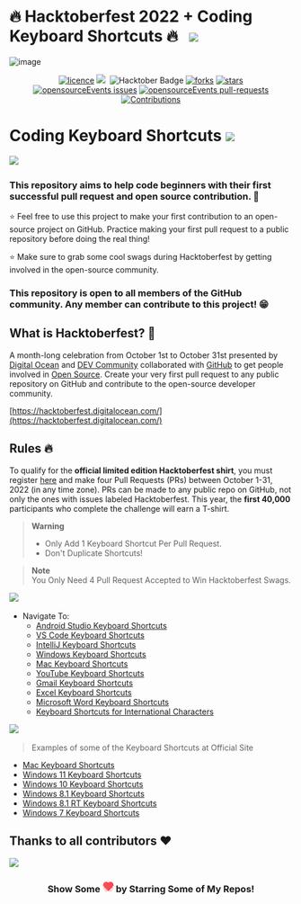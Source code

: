 # 🔥 Hacktoberfest 2022 + Coding Keyboard Shortcuts 🔥  &nbsp;    ![](https://img.shields.io/badge/-Hacktoberfest_2022-darkred?style=flat&logo=Hacktoberfest&logoColor=white)&nbsp;
![image](https://user-images.githubusercontent.com/70385488/192114009-0830321a-d227-4a4d-8411-6c03b54d7ce6.png)

<div align="center">

<!--[![Open Source Love](https://firstcontributions.github.io/open-source-badges/badges/open-source-v1/open-source.svg)](https://github.com/AnshSinghSonkhia/Coding-Keyboard-Shortcuts)-->
<!--<img src="https://img.shields.io/static/v1?label=%E2%AD%90&message=If%20Useful&style=style=flat&color=BC4E99" alt="Star Badge"/>-->

<a href="https://github.com/AnshSinghSonkhia/Coding-Keyboard-Shortcuts/blob/master/LICENSE" target="blank"><img src="https://img.shields.io/github/license/AnshSinghSonkhia/Coding-Keyboard-Shortcuts?style=flat" alt="licence"/></a>
![](https://img.shields.io/badge/-Good_First_Issue-blue?style=flat&logo=&logoColor=black)&nbsp;
<img src="https://img.shields.io/badge/Hacktoberfest-2022-blueviolet" alt="Hacktober Badge"/>
<a href="https://github.com/AnshSinghSonkhia/Coding-Keyboard-Shortcuts/fork" target="blank"><img src="https://img.shields.io/github/forks/AnshSinghSonkhia/Coding-Keyboard-Shortcuts?style=flat" alt="forks"/></a>
<a href="https://github.com/AnshSinghSonkhia/Coding-Keyboard-Shortcuts/stargazers" target="blank"><img src="https://img.shields.io/github/stars/AnshSinghSonkhia/Coding-Keyboard-Shortcuts?style=flat" alt="stars"/></a>
<a href="https://github.com/AnshSinghSonkhia/Coding-Keyboard-Shortcuts/issues?q=is%3Aissue+" target="blank"><img src="https://img.shields.io/github/issues/AnshSinghSonkhia/Coding-Keyboard-Shortcuts?style=flat-square" alt="opensourceEvents issues"/></a>
<a href="https://github.com/AnshSinghSonkhia/Coding-Keyboard-Shortcuts/pulls?q=is%3Apr" target="blank"><img src="https://img.shields.io/github/issues-pr/AnshSinghSonkhia/Coding-Keyboard-Shortcuts?style=flat-square" alt="opensourceEvents pull-requests"/></a>
<a href="https://github.com/AnshSinghSonkhia"><img src="https://img.shields.io/badge/Contributions-welcome-green.svg?style=flat&logo=github" alt="Contributions" /></a>

</div>

# Coding Keyboard Shortcuts   <img src="https://media.giphy.com/media/WUlplcMpOCEmTGBtBW/giphy.gif" width="50">

![](https://i.imgur.com/waxVImv.png)



### This repository aims to help code beginners with their first successful pull request and open source contribution. :partying_face:

:star: Feel free to use this project to make your first contribution to an open-source project on GitHub. Practice making your first pull request to a public repository before doing the real thing!

:star: Make sure to grab some cool swags during Hacktoberfest by getting involved in the open-source community.

### This repository is open to all members of the GitHub community. Any member can contribute to this project! :grin:

## What is Hacktoberfest? :thinking:
A month-long celebration from October 1st to October 31st presented by [Digital Ocean](https://hacktoberfest.digitalocean.com/) and [DEV Community](https://dev.to/) collaborated with [GitHub](https://github.com/blog/2433-celebrate-open-source-this-october-with-hacktoberfest) to get people involved in [Open Source](https://github.com/open-source). Create your very first pull request to any public repository on GitHub and contribute to the open-source developer community.

[https://hacktoberfest.digitalocean.com/](https://hacktoberfest.digitalocean.com/)

## Rules :fire:
To qualify for the __official limited edition Hacktoberfest shirt__, you must register [here](https://hacktoberfest.digitalocean.com/) and make four Pull Requests (PRs) between October 1-31, 2022 (in any time zone). PRs can be made to any public repo on GitHub, not only the ones with issues labeled Hacktoberfest. This year, the __first 40,000__ participants who complete the challenge will earn a T-shirt.




> **Warning** <br>
> * Only Add 1 Keyboard Shortcut Per Pull Request. <br>
> * Don't Duplicate Shortcuts!

> **Note** <br>
> You Only Need 4 Pull Request Accepted to Win Hacktoberfest Swags.

![](https://i.imgur.com/waxVImv.png)

* Navigate To:
  * [Android Studio Keyboard Shortcuts](https://github.com/AnshSinghSonkhia/Coding-Keyboard-Shortcuts/blob/main/Android%20Studio%20Shortcuts.md)
  * [VS Code Keyboard Shortcuts](https://github.com/AnshSinghSonkhia/Coding-Keyboard-Shortcuts/blob/main/VS%20Code%20Shortcuts.md)
  * [IntelliJ Keyboard Shortcuts](https://github.com/AnshSinghSonkhia/Coding-Keyboard-Shortcuts/blob/main/IntelliJ%20Shortcuts.md)
  * [Windows Keyboard Shortcuts](https://github.com/AnshSinghSonkhia/Coding-Keyboard-Shortcuts/blob/main/Windows%20Keyboard%20Shortcuts.md)
  * [Mac Keyboard Shortcuts](https://github.com/AnshSinghSonkhia/Coding-Keyboard-Shortcuts/blob/main/Mac%20Keyboard%20Shortcuts.md)
  * [YouTube Keyboard Shortcuts](https://github.com/AnshSinghSonkhia/Coding-Keyboard-Shortcuts/blob/main/YouTube%20Keyboard%20Shortcuts.md)
  * [Gmail Keyboard Shortcuts](https://github.com/AnshSinghSonkhia/Coding-Keyboard-Shortcuts/blob/main/Gmail%20Keyboard%20Shortcuts.md)
  * [Excel Keyboard Shortcuts](https://github.com/AnshSinghSonkhia/Coding-Keyboard-Shortcuts/blob/main/Excel%20Keyboard%20Shortcuts.md)
  * [Microsoft Word Keyboard Shortcuts](https://github.com/AnshSinghSonkhia/Coding-Keyboard-Shortcuts/blob/main/Microsoft%20Word%20Shortcuts.md)
  * [Keyboard Shortcuts for International Characters](https://github.com/AnshSinghSonkhia/Coding-Keyboard-Shortcuts/blob/main/Keyboard%20Shortcuts%20for%20International%20Characters.md)

![](https://i.imgur.com/waxVImv.png)

> Examples of some of the Keyboard Shortcuts at Official Site

* [Mac Keyboard Shortcuts](https://support.apple.com/en-in/HT201236)
* [Windows 11 Keyboard Shortcuts](https://support.microsoft.com/en-us/windows/keyboard-shortcuts-in-windows-dcc61a57-8ff0-cffe-9796-cb9706c75eec#WindowsVersion=Windows_11)
* [Windows 10 Keyboard Shortcuts](https://support.microsoft.com/en-us/windows/keyboard-shortcuts-in-windows-dcc61a57-8ff0-cffe-9796-cb9706c75eec#WindowsVersion=Windows_10)
* [Windows 8.1 Keyboard Shortcuts](https://support.microsoft.com/en-us/windows/keyboard-shortcuts-in-windows-dcc61a57-8ff0-cffe-9796-cb9706c75eec#WindowsVersion=Windows_8.1_&_Windows_8.1_RT)
* [Windows 8.1 RT Keyboard Shortcuts](https://support.microsoft.com/en-us/windows/keyboard-shortcuts-in-windows-dcc61a57-8ff0-cffe-9796-cb9706c75eec#WindowsVersion=Windows_8.1_&_Windows_8.1_RT)
* [Windows 7 Keyboard Shortcuts](https://support.microsoft.com/en-us/windows/keyboard-shortcuts-in-windows-dcc61a57-8ff0-cffe-9796-cb9706c75eec#WindowsVersion=Windows_7)



## Thanks to all contributors ❤

 <a href = "https://github.com/AnshSinghSonkhia/Coding-Keyboard-Shortcuts/graphs/contributors">
   <img src = "https://contrib.rocks/image?repo=AnshSinghSonkhia/Coding-Keyboard-Shortcuts"/>
 </a>







<div align="center">

<h3> Show Some <img src="https://github.com/AnshSinghSonkhia/AnshSinghSonkhia/blob/main/icons/love.png" title="Love" alt="Love" width="20" height="20"/> by Starring Some of My Repos! </h3>

</div>
